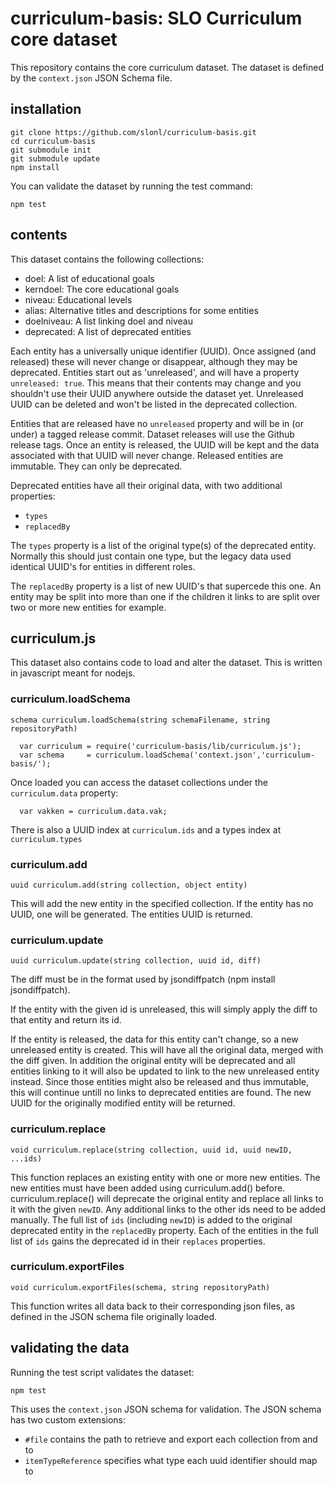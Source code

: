# curriculum-basis: SLO Curriculum core dataset

This repository contains the core curriculum dataset. The dataset is defined by the `context.json` JSON Schema file. 

## installation

```
git clone https://github.com/slonl/curriculum-basis.git
cd curriculum-basis
git submodule init
git submodule update
npm install
```

You can validate the dataset by running the test command:

```
npm test
```

## contents

This dataset contains the following collections:

- doel: A list of educational goals
- kerndoel: The core educational goals
- niveau: Educational levels
- alias: Alternative titles and descriptions for some entities
- doelniveau: A list linking doel and niveau
- deprecated: A list of deprecated entities

Each entity has a universally unique identifier (UUID). Once assigned (and released) these will never change or disappear, although they may be deprecated. Entities start out as 'unreleased', and will have a property `unreleased: true`. This means that their contents may change and you shouldn't use their UUID anywhere outside the dataset yet. Unreleased UUID can be deleted and won't be listed in the deprecated collection.

Entities that are released have no `unreleased` property and will be in (or under) a tagged release commit. Dataset releases will use the Github release tags. Once an entity is released, the UUID will be kept and the data associated with that UUID will never change. Released entities are immutable. They can only be deprecated. 

Deprecated entities have all their original data, with two additional properties:
- `types`
- `replacedBy`

The `types` property is a list of the original type(s) of the deprecated entity. Normally this should just contain one type, but the legacy data used identical UUID's for entities in different roles.

The `replacedBy` property is a list of new UUID's that supercede this one. An entity may be split into more than one if the children it links to are split over two or more new entities for example.

## curriculum.js

This dataset also contains code to load and alter the dataset. This is written in javascript meant for nodejs.

### curriculum.loadSchema
`schema curriculum.loadSchema(string schemaFilename, string repositoryPath)`

```
  var curriculum = require('curriculum-basis/lib/curriculum.js');
  var schema     = curriculum.loadSchema('context.json','curriculum-basis/');
```
Once loaded you can access the dataset collections under the `curriculum.data` property:

```
  var vakken = curriculum.data.vak;
```

There is also a UUID index at `curriculum.ids` and a types index at `curriculum.types`

### curriculum.add
`uuid curriculum.add(string collection, object entity)`

This will add the new entity in the specified collection. If the entity has no UUID, one will be generated. The entities UUID is returned.

### curriculum.update
`uuid curriculum.update(string collection, uuid id, diff)`

The diff must be in the format used by jsondiffpatch (npm install jsondiffpatch).

If the entity with the given id is unreleased, this will simply apply the diff to that entity and return its id. 

If the entity is released, the data for this entity can't change, so a new unreleased entity is created. This will have all the original data, merged with the diff given. In addition the original entity will be deprecated and all entities linking to it will also be updated to link to the new unreleased entity instead. Since those entities might also be released and thus immutable, this will continue untill no links to deprecated entities are found. The new UUID for the originally modified entity will be returned.

### curriculum.replace
`void curriculum.replace(string collection, uuid id, uuid newID, ...ids)`

This function replaces an existing entity with one or more new entities. The new entities must have been added using curriculum.add() before. curriculum.replace() will deprecate the original entity and replace all links to it with the given `newID`. Any additional links to the other ids need to be added manually. The full list of `ids` (including `newID`) is added to the original deprecated entity in the `replacedBy` property. Each of the entities in the full list of `ids` gains the deprecated id in their `replaces` properties.

### curriculum.exportFiles
`void curriculum.exportFiles(schema, string repositoryPath)`

This function writes all data back to their corresponding json files, as defined in the JSON schema file originally loaded.


## validating the data

Running the test script validates the dataset:

```
npm test
```

This uses the `context.json` JSON schema for validation. The JSON schema has two custom extensions:

- `#file` contains the path to retrieve and export each collection from and to
- `itemTypeReference` specifies what type each uuid identifier should map to
